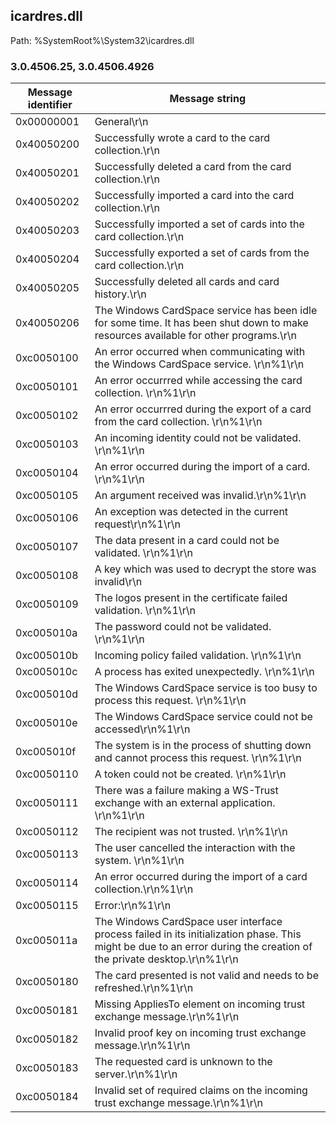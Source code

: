 ## icardres.dll

Path: %SystemRoot%\System32\icardres.dll

### 3.0.4506.25, 3.0.4506.4926

Message identifier | Message string
--- | ---
0x00000001 | General\r\n
0x40050200 | Successfully wrote a card to the card collection.\r\n
0x40050201 | Successfully deleted a card from the card collection.\r\n
0x40050202 | Successfully imported a card into the card collection.\r\n
0x40050203 | Successfully imported a set of cards into the card collection.\r\n
0x40050204 | Successfully exported a set of cards from the card collection.\r\n
0x40050205 | Successfully deleted all cards and card history.\r\n
0x40050206 | The Windows CardSpace service has been idle for some time. It has been shut down to make resources available for other programs.\r\n
0xc0050100 | An error occurred when communicating with the Windows CardSpace service. \r\n%1\r\n
0xc0050101 | An error occurrred while accessing the card collection. \r\n%1\r\n
0xc0050102 | An error occurrred during the export of a card from the card collection. \r\n%1\r\n
0xc0050103 | An incoming identity could not be validated. \r\n%1\r\n
0xc0050104 | An error occurred during the import of a card. \r\n%1\r\n
0xc0050105 | An argument received was invalid.\r\n%1\r\n
0xc0050106 | An exception was detected in the current request\r\n%1\r\n
0xc0050107 | The data present in a card could not be validated. \r\n%1\r\n
0xc0050108 | A key which was used to decrypt the store was invalid\r\n
0xc0050109 | The logos present in the certificate failed validation. \r\n%1\r\n
0xc005010a | The password could not be validated. \r\n%1\r\n
0xc005010b | Incoming policy failed validation. \r\n%1\r\n
0xc005010c | A process has exited unexpectedly. \r\n%1\r\n
0xc005010d | The Windows CardSpace service is too busy to process this request. \r\n%1\r\n
0xc005010e | The Windows CardSpace service could not be accessed\r\n%1\r\n
0xc005010f | The system is in the process of shutting down and cannot process this request. \r\n%1\r\n
0xc0050110 | A token could not be created. \r\n%1\r\n
0xc0050111 | There was a failure making a WS-Trust exchange with an external application. \r\n%1\r\n
0xc0050112 | The recipient was not trusted. \r\n%1\r\n
0xc0050113 | The user cancelled the interaction with the system. \r\n%1\r\n
0xc0050114 | An error occurred during the import of a card collection.\r\n%1\r\n
0xc0050115 | Error:\r\n%1\r\n
0xc005011a | The Windows CardSpace user interface process failed in its initialization phase.  This might be due to an error during the creation of the private desktop.\r\n%1\r\n
0xc0050180 | The card presented is not valid and needs to be refreshed.\r\n%1\r\n
0xc0050181 | Missing AppliesTo element on incoming trust exchange message.\r\n%1\r\n
0xc0050182 | Invalid proof key on incoming trust exchange message.\r\n%1\r\n
0xc0050183 | The requested card is unknown to the server.\r\n%1\r\n
0xc0050184 | Invalid set of required claims on the incoming trust exchange message.\r\n%1\r\n
